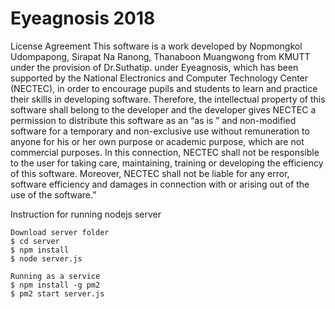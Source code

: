 # Eyeagnosis 2018
   License Agreement
      This software is a work developed by Nopmongkol Udompapong, Sirapat Na Ranong, Thanaboon Muangwong from KMUTT under the    provision of Dr.Suthatip. under Eyeagnosis, which has
   been supported by the National Electronics and Computer Technology Center (NECTEC), in
   order to encourage pupils and students to learn and practice their skills in developing
   software. Therefore, the intellectual property of this software shall belong to the developer
   and the developer gives NECTEC a permission to distribute this software as an “as is ” and
   non-modified software for a temporary and non-exclusive use without remuneration to
   anyone for his or her own purpose or academic purpose, which are not commercial
   purposes. In this connection, NECTEC shall not be responsible to the user for taking care,
   maintaining, training or developing the efficiency of this software. Moreover, NECTEC shall not
   be liable for any error, software efficiency and damages in connection with or arising out of
   the use of the software.”
   
   Instruction for running nodejs server
    
    Download server folder
    $ cd server
    $ npm install
    $ node server.js
      
    Running as a service
    $ npm install -g pm2
    $ pm2 start server.js
      

